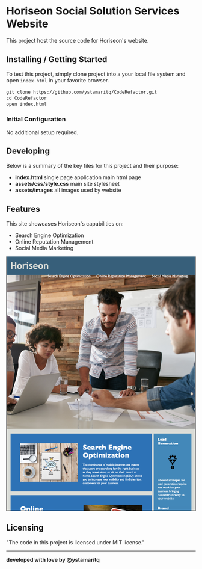 # Horiseon Social Solution Services Website

This project host the source code for Horiseon's website.

## Installing / Getting Started

To test this project, simply clone project into a your local file system and open `index.html` in your favorite browser.

```
git clone https://github.com/ystamaritq/CodeRefactor.git
cd CodeRefactor
open index.html
```

### Initial Configuration

No additional setup required.

## Developing

Below is a summary of the key files for this project and their purpose:

- **index.html** single page application main html page
- **assets/css/style.css** main site stylesheet
- **assets/images** all images used by website

## Features

This site showcases Horiseon's capabilities on:

- Search Engine Optimization
- Online Reputation Management
- Social Media Marketing

![index preview](readme_content/index_preview.png)

## Licensing

"The code in this project is licensed under MIT license."

---

**developed with **love** by **@ystamaritq****
